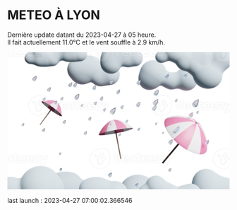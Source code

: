 # METEO À LYON

Dernière update datant du 2023-04-27 à 05 heure.  
Il fait actuellement 11.0°C et le vent souffle à 2.9 km/h.      

![](./.github/rain.png)

last launch : 2023-04-27 07:00:02.366546

